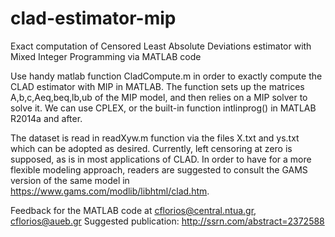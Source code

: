 # clad-estimator-mip
Exact computation of Censored Least Absolute Deviations estimator with Mixed Integer Programming via MATLAB code

Use handy matlab function CladCompute.m in order to exactly compute the CLAD estimator with MIP in MATLAB.
The function sets up the matrices A,b,c,Aeq,beq,lb,ub of the MIP model,
and then relies on a MIP solver to solve it.
We can use CPLEX, or the built-in function intlinprog() in MATLAB R2014a and after.

The dataset is read in readXyw.m function via the files X.txt and ys.txt which can be adopted as desired.
Currently, left censoring at zero is supposed, as is in most applications of CLAD.
In order to have for a more flexible modeling approach, readers are suggested to consult the GAMS version
of the same model in https://www.gams.com/modlib/libhtml/clad.htm.

Feedback for the MATLAB code at cflorios@central.ntua.gr, cflorios@aueb.gr
Suggested publication:  http://ssrn.com/abstract=2372588 
